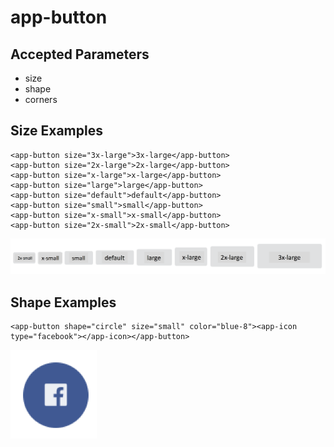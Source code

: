 # app-button

## Accepted Parameters

* size
* shape
* corners

## Size Examples

```text
<app-button size="3x-large">3x-large</app-button>
<app-button size="2x-large">2x-large</app-button>
<app-button size="x-large">x-large</app-button>
<app-button size="large">large</app-button>
<app-button size="default">default</app-button>
<app-button size="small">small</app-button>
<app-button size="x-small">x-small</app-button>
<app-button size="2x-small">2x-small</app-button>
```

![](../../.gitbook/assets/screen-shot-2018-05-07-at-10.49.57-am.png)

## Shape Examples

```text
<app-button shape="circle" size="small" color="blue-8"><app-icon type="facebook"></app-icon></app-button>
```

![](../../.gitbook/assets/screen-shot-2018-05-07-at-11.46.38-am.png)





